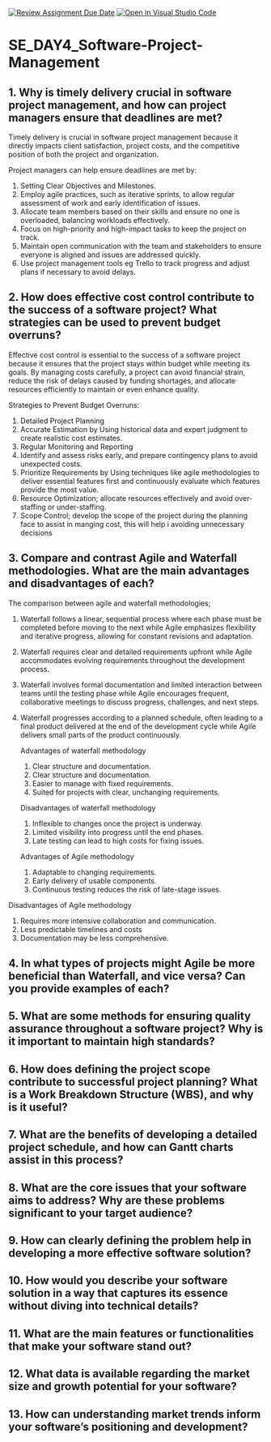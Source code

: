 [![Review Assignment Due Date](https://classroom.github.com/assets/deadline-readme-button-22041afd0340ce965d47ae6ef1cefeee28c7c493a6346c4f15d667ab976d596c.svg)](https://classroom.github.com/a/9pw6JKcu)
[![Open in Visual Studio Code](https://classroom.github.com/assets/open-in-vscode-2e0aaae1b6195c2367325f4f02e2d04e9abb55f0b24a779b69b11b9e10269abc.svg)](https://classroom.github.com/online_ide?assignment_repo_id=17025843&assignment_repo_type=AssignmentRepo)
# SE_DAY4_Software-Project-Management
## 1. Why is timely delivery crucial in software project management, and how can project managers ensure that deadlines are met?

Timely delivery is crucial in software project management because it directly impacts client satisfaction, project costs, and the competitive position of both the project and organization.

Project managers can help ensure deadlines are met by:

1. Setting Clear Objectives and Milestones.
2. Employ agile practices, such as iterative sprints, to allow regular assessment of work and early identification of issues.
3. Allocate team members based on their skills and ensure no one is overloaded, balancing workloads effectively.
4. Focus on high-priority and high-impact tasks to keep the project on track.
5. Maintain open communication with the team and stakeholders to ensure everyone is aligned and issues are addressed quickly.
6. Use project management tools eg Trello to track progress and adjust plans if necessary to avoid delays.

## 2. How does effective cost control contribute to the success of a software project? What strategies can be used to prevent budget overruns?

Effective cost control is essential to the success of a software project because it ensures that the project stays within budget while meeting its goals.
By managing costs carefully, a project can avoid financial strain, reduce the risk of delays caused by funding shortages, and allocate resources efficiently to maintain or even enhance quality.

Strategies to Prevent Budget Overruns:
1. Detailed Project Planning
2. Accurate Estimation by Using historical data and expert judgment to create realistic cost estimates.
3. Regular Monitoring and Reporting
4. Identify and assess risks early, and prepare contingency plans to avoid unexpected costs.
5. Prioritize Requirements by Using techniques like agile methodologies to deliver essential features first and continuously evaluate which features provide the most value. 
6. Resource Optimization; allocate resources effectively and avoid over-staffing or under-staffing. 
7. Scope Control; develop the scope of the project during the planning face to assist in manging cost, this will help i avoiding unnecessary decisions

## 3. Compare and contrast Agile and Waterfall methodologies. What are the main advantages and disadvantages of each?

The comparison between agile and waterfall methodologies;
1. Waterfall follows a linear, sequential process where each phase must be completed before moving to the next while Agile emphasizes flexibility and iterative progress, allowing for constant revisions and adaptation.
2. Waterfall requires clear and detailed requirements upfront while Agile accommodates evolving requirements throughout the development process.
3. Waterfall involves formal documentation and limited interaction between teams until the testing phase while Agile encourages frequent, collaborative meetings to discuss progress, challenges, and next steps.
4. Waterfall progresses according to a planned schedule, often leading to a final product delivered at the end of the development cycle while Agile delivers small parts of the product continuously.

   Advantages of waterfall methodology
   1.  Clear structure and documentation.
   2.  Clear structure and documentation.
   3.  Easier to manage with fixed requirements.
   4.  Suited for projects with clear, unchanging requirements.
  
   Disadvantages of waterfall methodology
   1.  Inflexible to changes once the project is underway.
   2.  Limited visibility into progress until the end phases.
   3.  Late testing can lead to high costs for fixing issues.
  
   Advantages of Agile methodology
   1. Adaptable to changing requirements.
   2. Early delivery of usable components.
   3. Continuous testing reduces the risk of late-stage issues.	

  Disadvantages of Agile methodology
 1. Requires more intensive collaboration and communication.
 2. Less predictable timelines and costs
 3. Documentation may be less comprehensive.


## 4. In what types of projects might Agile be more beneficial than Waterfall, and vice versa? Can you provide examples of each?
## 5. What are some methods for ensuring quality assurance throughout a software project? Why is it important to maintain high standards?
## 6. How does defining the project scope contribute to successful project planning? What is a Work Breakdown Structure (WBS), and why is it useful?
## 7. What are the benefits of developing a detailed project schedule, and how can Gantt charts assist in this process?
## 8. What are the core issues that your software aims to address? Why are these problems significant to your target audience?
## 9. How can clearly defining the problem help in developing a more effective software solution?
## 10. How would you describe your software solution in a way that captures its essence without diving into technical details?
## 11. What are the main features or functionalities that make your software stand out?
## 12. What data is available regarding the market size and growth potential for your software?
## 13. How can understanding market trends inform your software’s positioning and development?

